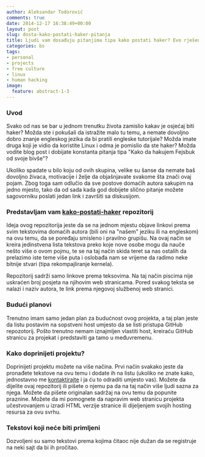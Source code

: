 ```yaml
---
author: Aleksandar Todorović
comments: true
date: 2014-12-17 16:38:49+00:00
layout: post
slug: dosta-kako-postati-haker-pitanja
title: Ljudi vam dosađuju pitanjima tipa kako postati haker? Evo rješenja
categories: bs
tags:
- personal
- projects
- free culture
- linux
- human hacking
image:
  feature: abstract-1-3
---
```


### Uvod


Svako od nas se bar u jednom trenutku života zamislio kakav je osjećaj biti haker? Možda ste i pokušali da istražite malo tu temu, a nemate dovoljno dobro znanje engleskog jezika da bi pratili engleske tutorijale? Možda imate druga koji je vidio da koristite Linux i odma je pomislio da ste haker? Možda vodite blog post i dobijate konstanta pitanja tipa "Kako da hakujem Fejsbuk od svoje bivše"?

Ukoliko spadate u bilo koju od ovih skupina, velike su šanse da nemate baš dovoljno živaca, motivacije i želje da objašnjavate svakome šta znači ovaj pojam. Zbog toga sam odlučio da sve postove domaćih autora sakupim na jedno mjesto, tako da od sada kada god dobijete slično pitanje možete sagovorniku poslati jedan link i završiti sa diskusijom.


### Predstavljam vam [kako-postati-haker](https://github.com/aleksandar-todorovic/kako-postati-haker) repozitorij


Ideja ovog repozitorija jeste da se na jednom mjestu objave linkovi prema svim tekstovima domaćih autora (bili oni na "našem" jeziku ili na engleskom) na ovu temu, da se poređaju smisleno i pravilno grupišu. Na ovaj način se kreira jedinstvena lista tekstova preko koje nove osobe mogu da nauče nešto više o ovom pojmu, te se na taj način skida teret sa nas ostalih da prelazimo iste teme više puta i oslobađa nam se vrijeme da radimo neke bitnije stvari (tipa rekompajliranje kernela).

Repozitorij sadrži samo linkove prema teksovima. Na taj način piscima nije uskraćen broj posjeta na njihovim web stranicama. Pored svakog teksta se nalazi i naziv autora, te link prema njegovoj službenoj web stranici.


### Budući planovi


Trenutno imam samo jedan plan za budućnost ovog projekta, a taj plan jeste da listu postavim na sopstveni host umjesto da se listi pristupa GitHub repozotorij. Pošto trenutno nemam iznajmljen vlastiti host, kreiraću GitHub stranicu za projekat i predstaviti ga tamo u međuvremenu.


### Kako doprinijeti projektu?


Doprinijeti projektu možete na više načina. Prvi način svakako jeste da pronađete tekstove na ovu temu i dodate ih na listu (ukoliko ne znate kako, jednostavno me [kontaktirajte](mailto:aleksandar.todorovic@mail.ru) i ja ću to odraditi umjesto vas). Možete da dijelite ovaj repozitorij ili pišete o njemu pa da na taj način više ljudi sazna za njega. Možete da pišete originalan sadržaj na ovu temu da popunite praznine. Možete da mi pomognete da napravim web stranicu projekta učestvovanjem u izradi HTML verzije stranice ili dijeljenjem svojih hosting resursa za ovu svrhu.


### Tekstovi koji neće biti primljeni


Dozvoljeni su samo tekstovi prema kojima čitaoc nije dužan da se registruje na neki sajt da bi ih pročitao.
